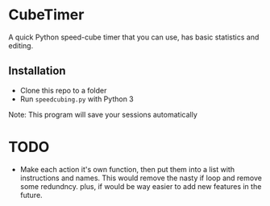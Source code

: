 # CubeTimer
A quick Python speed-cube timer that you can use, has basic statistics and editing.

## Installation

- Clone this repo to a folder
- Run `speedcubing.py` with Python 3

Note: This program will save your sessions automatically

# TODO

- Make each action it's own function, then put them into a list with instructions and names. This would remove the nasty if loop and remove some redundncy. plus, if would be way easier to add new features in the future.
